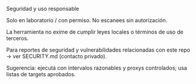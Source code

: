 Seguridad y uso responsable

Solo en laboratorio / con permiso. No escanees sin autorización.

La herramienta no exime de cumplir leyes locales o términos de uso de terceros.

Para reportes de seguridad y vulnerabilidades relacionadas con este repo → ver SECURITY.md (contacto privado).

Sugerencia: ejecutá con intervalos razonables y proxys controlados; usa listas de targets aprobados.
